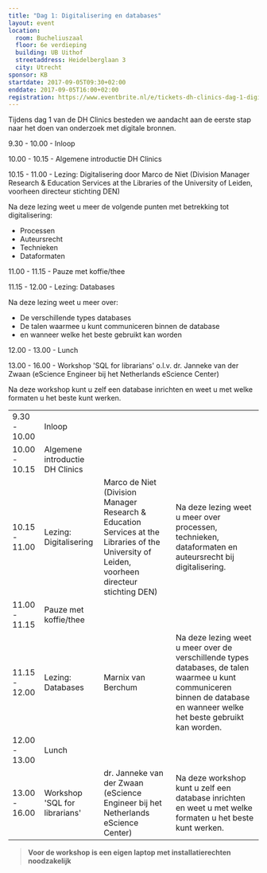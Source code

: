 ```yaml
---
title: "Dag 1: Digitalisering en databases"
layout: event
location:
  room: Bucheliuszaal
  floor: 6e verdieping
  building: UB Uithof
  streetaddress: Heidelberglaan 3
  city: Utrecht
sponsor: KB
startdate: 2017-09-05T09:30+02:00
enddate: 2017-09-05T16:00+02:00
registration: https://www.eventbrite.nl/e/tickets-dh-clinics-dag-1-digitalisering-databases-36301659240
---
```


Tijdens dag 1 van de DH Clinics besteden we aandacht aan de eerste stap naar het doen van onderzoek met digitale bronnen.

9.30 - 10.00 - Inloop

10.00 - 10.15 - Algemene introductie DH Clinics

10.15 - 11.00 - Lezing: Digitalisering door Marco de Niet (Division Manager Research & Education Services at the Libraries of the University of Leiden, voorheen directeur stichting DEN)

Na deze lezing weet u meer de volgende punten met betrekking tot digitalisering:

- Processen
- Auteursrecht
- Technieken
- Dataformaten

11.00 - 11.15 - Pauze met koffie/thee

11.15 - 12.00 - Lezing: Databases

Na deze lezing weet u meer over:

- De verschillende types databases
- De talen waarmee u kunt communiceren binnen de database
- en wanneer welke het beste gebruikt kan worden

12.00 - 13.00 - Lunch

13.00 - 16.00 - Workshop 'SQL for librarians' o.l.v. dr. Janneke van der Zwaan (eScience Engineer bij het Netherlands eScience Center)

Na deze workshop kunt u zelf een database inrichten en weet u met welke formaten u het beste kunt werken.

|               |                                 |                                                                                                                                               |                                                                                                                                                                            |
|:--------------|:--------------------------------|:----------------------------------------------------------------------------------------------------------------------------------------------|:---------------------------------------------------------------------------------------------------------------------------------------------------------------------------|
| 9.30 - 10.00  | Inloop                          |                                                                                                                                               |                                                                                                                                                                            |
| 10.00 - 10.15 | Algemene introductie DH Clinics |                                                                                                                                               |                                                                                                                                                                            |
| 10.15 - 11.00 | Lezing: Digitalisering          | Marco de Niet (Division Manager Research & Education Services at the Libraries of the University of Leiden, voorheen directeur stichting DEN) | Na deze lezing weet u meer over processen, technieken, dataformaten en auteursrecht bij  digitalisering.                                                                   |
| 11.00 - 11.15 | Pauze met koffie/thee           |                                                                                                                                               |                                                                                                                                                                            |
| 11.15 - 12.00 | Lezing: Databases               | Marnix van Berchum                                                                                                                            | Na deze lezing weet u meer over de verschillende types databases, de talen waarmee u kunt communiceren binnen de database  en wanneer welke het beste gebruikt kan worden. |
| 12.00 - 13.00 | Lunch                           |                                                                                                                                               |                                                                                                                                                                            |
| 13.00 - 16.00 | Workshop 'SQL for librarians'   | dr. Janneke van der Zwaan (eScience Engineer bij het Netherlands eScience Center)                                                             | Na deze workshop kunt u zelf een database inrichten en weet u met welke formaten u het beste kunt werken.                                                                  |

> **Voor de workshop is een eigen laptop met installatierechten noodzakelijk**
